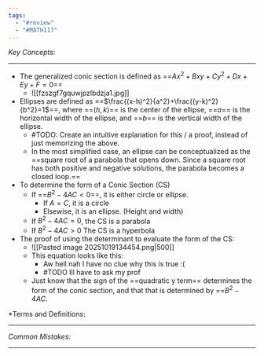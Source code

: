 ```yaml
---
tags:
  - "#review"
  - "#MATH117"
---
```

*Key Concepts:*
___

- The generalized conic section is defined as ==$Ax^2 + Bxy + Cy^2 + Dx + Ey + F = 0$==
	- ![[fzszgf7gquwjpzlbdzja1.jpg]]
- Ellipses are defined as ==$\frac{(x-h)^2}{a^2}+\frac{(y-k)^2}{b^2}=1$==, where ==$(h, k)$== is the center of the ellipse, ==$a$== is the horizontal width of the ellipse, and ==$b$== is the vertical width of the ellipse. 
	- #TODO: Create an intuitive explanation for this / a proof, instead of just memorizing the above.
	- In the most simplified case, an ellipse can be conceptualized as the ==square root of a parabola that opens down. Since a square root has both positive and negative solutions, the parabola becomes a closed loop.==
- To determine the form of a Conic Section (CS)
	- If ==$B^2 - 4AC < 0$==, it is either circle or ellipse.
		- If $A = C$, it is a circle
		- Elsewise, it is an ellipse. (Height and width)
	- If $B^2 - 4AC = 0$, the CS is a parabola
	- If $B^2-4AC > 0$ The CS is a hyperbola
- The proof of using the determinant to evaluate the form of the CS:
	- ![[Pasted image 20251019134454.png|500]]
	- This equation looks like this: 
		- Aw hell nah I have no clue why this is true :( 
		- #TODO Ill have to ask my prof
	- Just know that the sign of the ==quadratic y term== determines the form of the conic section, and that that is determined by ==$B^2 - 4AC$. 
	
*Terms and Definitions:
___


*Common Mistakes:*
___
